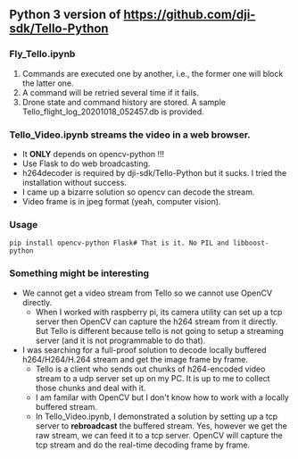## Python 3 version of https://github.com/dji-sdk/Tello-Python
### Fly_Tello.ipynb
1. Commands are executed one by another, i.e., the former one will block the latter one.  
2. A command will be retried several time if it fails. 
3. Drone state and command history are stored. A sample Tello_flight_log_20201018_052457.db is provided.
### Tello_Video.ipynb streams the video in a web browser. 
* It <b>ONLY</b> depends on opencv-python !!!
* Use Flask to do web broadcasting.
* h264decoder is required by dji-sdk/Tello-Python but it sucks. I tried the installation without success. 
* I came up a bizarre solution so opencv can decode the stream.  
* Video frame is in jpeg format (yeah, computer vision).
### Usage
```shell
pip install opencv-python Flask# That is it. No PIL and libboost-python
```
### Something might be interesting
* We cannot get a video stream from Tello so we cannot use OpenCV directly. 
  * When I worked with raspberry pi, its camera utility can set up a tcp server then OpenCV can capture the h264 stream from it directly. But Tello is different because tello is not going to setup a streaming server (and it is not programmable to do that). 
* I was searching for a full-proof solution to decode locally buffered h264/H264/H.264 stream and get the image frame by frame. 
  * Tello is a client who sends out chunks of h264-encoded video stream to a udp server set up on my PC. It is up to me to collect those chunks and deal with it. 
  * I am familar with OpenCV but I don't know how to work with a locally buffered stream. 
  * In Tello_Video.ipynb, I demonstrated a solution by setting up a tcp server to <b>rebroadcast</b> the buffered stream. Yes, however we get the raw stream, we can feed it to a tcp server. OpenCV will capture the tcp stream and do the real-time decoding frame by frame.
